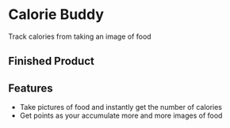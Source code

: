 # Calorie Buddy 
Track calories from taking an image of food

## Finished Product
<YoutubeVideo>

## Features
- Take pictures of food and instantly get the number of calories
- Get points as your accumulate more and more images of food
